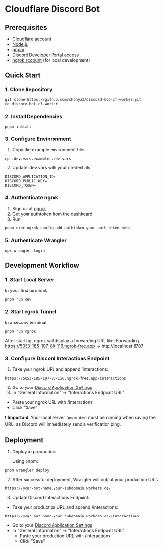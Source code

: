 # Cloudflare Discord Bot

## Prerequisites

- [Cloudflare account](https://dash.cloudflare.com/sign-up)
- [Node.js](https://nodejs.org/)
- [pnpm](https://pnpm.io/installation)
- [Discord Developer Portal](https://discord.com/developers/applications) access
- [ngrok account](https://dashboard.ngrok.com/signup) (for local development)

## Quick Start

### 1. Clone Repository

```
git clone https://github.com/shonya3/discord-bot-cf-worker.git
cd discord-bot-cf-worker
```

### 2. Install Dependencies

```
pnpm install
```

### 3. Configure Envinronment

1. Copy the example environment file:

```
cp .dev.vars.example .dev.vars
```

2. Update .dev.vars with your credentials:

```
DISCORD_APPLICATION_ID=
DISCORD_PUBLIC_KEY=
DISCORD_TOKEN=
```

### 4. Authenticate ngrok

1. Sign up at [ngrok](https://dashboard.ngrok.com/signup)
2. Get your authtoken from the dashboard
3. Run:

```
pnpm exec ngrok config add-authtoken your-auth-token-here
```

### 5. Authenticate Wrangler

```
npx wrangler login
```

## Development Workflow

### 1. Start Local Server

In your first terminal:

```
pnpm run dev
```

### 2. Start ngrok Tunnel

In a second terminal:

```
pnpm run ngrok
```

After starting, ngrok will display a forwarding URL like:
Forwarding https://5053-185-107-80-116.ngrok-free.app -> http://localhost:8787

### 3. Configure Discord Interactions Endpoint

1. Take your ngrok URL and append /interactions:

```
https://5053-185-107-80-116.ngrok-free.app/interactions
```

2. Go to your [Discord Application Settings](https://discord.com/developers/applications)
3. In "General Information" → "Interactions Endpoint URL":

- Paste your ngrok URL with /interactions
- Click "Save"

❗ **Important**: Your local server (`pnpm dev`) must be running when saving the URL, as Discord will immediately send a verification ping.

## Deployment

1. Deploy to production:

   Using pnpm:

```
pnpm wrangler deploy
```

2. After successful deployment, Wrangler will output your production URL:

```
https://your-bot-name.your-subdomain.workers.dev
```

3. Update Discord Interactions Endpoint:

- Take your production URL and append /interactions:

```
https://your-bot-name.your-subdomain.workers.dev/interactions
```

- Go to your [Discord Application Settings](https://discord.com/developers/applications)
- In "General Information" → "Interactions Endpoint URL":
  - Paste your production URL with /interactions
  - Click "Save"
